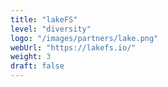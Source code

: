 ```yaml
---
title: "lakeFS"
level: "diversity"
logo: "/images/partners/lake.png"
webUrl: "https://lakefs.io/"
weight: 3
draft: false
---
```

